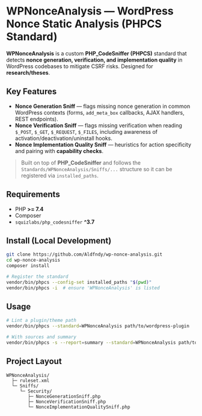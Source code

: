 # WPNonceAnalysis — WordPress Nonce Static Analysis (PHPCS Standard)

**WPNonceAnalysis** is a custom **PHP_CodeSniffer (PHPCS)** standard that detects **nonce generation, verification, and implementation quality** in WordPress codebases to mitigate CSRF risks. Designed for **research/theses**.

## Key Features
- **Nonce Generation Sniff** — flags missing nonce generation in common WordPress contexts (forms, `add_meta_box` callbacks, AJAX handlers, REST endpoints).
- **Nonce Verification Sniff** — flags missing verification when reading `$_POST`, `$_GET`, `$_REQUEST`, `$_FILES`, including awareness of activation/deactivation/uninstall hooks.
- **Nonce Implementation Quality Sniff** — heuristics for action specificity and pairing with **capability checks**.

> Built on top of **PHP_CodeSniffer** and follows the `Standards/WPNonceAnalysis/Sniffs/...` structure so it can be registered via `installed_paths`.

## Requirements
- PHP **>= 7.4**
- Composer
- `squizlabs/php_codesniffer` **^3.7**

## Install (Local Development)
```bash
git clone https://github.com/Aldfndy/wp-nonce-analysis.git
cd wp-nonce-analysis
composer install

# Register the standard
vendor/bin/phpcs --config-set installed_paths "$(pwd)"
vendor/bin/phpcs -i  # ensure 'WPNonceAnalysis' is listed
```

## Usage
```bash
# Lint a plugin/theme path
vendor/bin/phpcs --standard=WPNonceAnalysis path/to/wordpress-plugin

# With sources and summary
vendor/bin/phpcs -s --report=summary --standard=WPNonceAnalysis path/to/wordpress-plugin
```

## Project Layout
```
WPNonceAnalysis/
  ├─ ruleset.xml
  └─ Sniffs/
     └─ Security/
        ├─ NonceGenerationSniff.php
        ├─ NonceVerificationSniff.php
        └─ NonceImplementationQualitySniff.php
```
